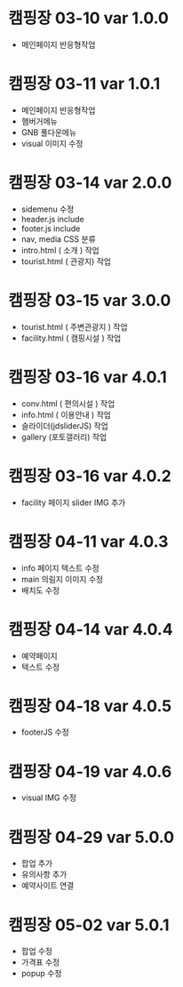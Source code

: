 # 캠핑장 03-10 var 1.0.0
 - 메인페이지 반응형작업

 # 캠핑장 03-11 var 1.0.1
  - 메인페이지 반응형작업
  - 햄버거메뉴
  - GNB 풀다운메뉴
  - visual 이미지 수정


# 캠핑장 03-14 var 2.0.0
   - sidemenu 수정
   - header.js include
   - footer.js include
   - nav, media CSS 분류
   - intro.html ( 소개 ) 작업
   - tourist.html ( 관광지) 작업

# 캠핑장 03-15 var 3.0.0
  - tourist.html ( 주변관광지 ) 작업
  - facility.html ( 캠핑시설 ) 작업

# 캠핑장 03-16 var 4.0.1
  - conv.html ( 편의시설 ) 작업
  - info.html ( 이용안내 ) 작업
  - 슬라이더(jdsliderJS) 작업
  - gallery (포토갤러리) 작업

# 캠핑장 03-16 var 4.0.2
  - facility 페이지 slider IMG 추가


# 캠핑장 04-11 var 4.0.3
 - info 페이지 텍스트 수정
 - main 의림지 이미지 수정
 - 배치도 수정

# 캠핑장 04-14 var 4.0.4
 - 예약페이지
 - 텍스트 수정

# 캠핑장 04-18 var 4.0.5
 - footerJS 수정

# 캠핑장 04-19 var 4.0.6
 - visual IMG 수정

 # 캠핑장 04-29 var 5.0.0
 - 팝업 추가
 - 유의사항 추가
 - 예약사이트 연결

 # 캠핑장 05-02 var 5.0.1
 - 팝업 수정
 - 가격표 수정
 - popup 수정